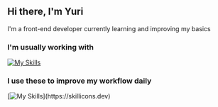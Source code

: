 ## Hi there, I'm Yuri

I'm a front-end developer currently learning and improving my basics
### I'm usually working with
[![My Skills](https://skillicons.dev/icons?i=js,ts,react,nextjs,tailwind,sass,figma)](https://skillicons.dev)

### I use these to improve my workflow daily
[![My Skills](https://skillicons.dev/icons?i=notion,obsidian,)](https://skillicons.dev)
